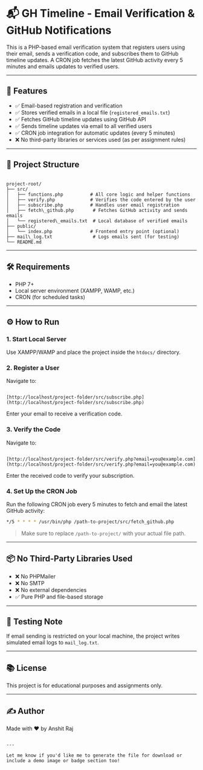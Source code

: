# 📬 GH Timeline - Email Verification & GitHub Notifications

This is a PHP-based email verification system that registers users using their email, sends a verification code, and subscribes them to GitHub timeline updates. A CRON job fetches the latest GitHub activity every 5 minutes and emails updates to verified users.

---

## 🚀 Features

- ✅ Email-based registration and verification
- ✅ Stores verified emails in a local file (`registered_emails.txt`)
- ✅ Fetches GitHub timeline updates using GitHub API
- ✅ Sends timeline updates via email to all verified users
- ✅ CRON job integration for automatic updates (every 5 minutes)
- ❌ No third-party libraries or services used (as per assignment rules)

---

## 📁 Project Structure

```

project-root/
├── src/
│   ├── functions.php          # All core logic and helper functions
│   ├── verify.php             # Verifies the code entered by the user
│   ├── subscribe.php          # Handles user email registration
│   ├── fetch\_github.php       # Fetches GitHub activity and sends emails
│   └── registered\_emails.txt  # Local database of verified emails
├── public/
│   └── index.php              # Frontend entry point (optional)
├── mail\_log.txt               # Logs emails sent (for testing)
└── README.md

```

---

## 🛠️ Requirements

- PHP 7+
- Local server environment (XAMPP, WAMP, etc.)
- CRON (for scheduled tasks)

---

## ⚙️ How to Run

### 1. Start Local Server
Use XAMPP/WAMP and place the project inside the `htdocs/` directory.

### 2. Register a User
Navigate to:
```

[http://localhost/project-folder/src/subscribe.php](http://localhost/project-folder/src/subscribe.php)

```
Enter your email to receive a verification code.

### 3. Verify the Code
Navigate to:
```

[http://localhost/project-folder/src/verify.php?email=you@example.com](http://localhost/project-folder/src/verify.php?email=you@example.com)

````
Enter the received code to verify your subscription.

### 4. Set Up the CRON Job

Run the following CRON job every 5 minutes to fetch and email the latest GitHub activity:

```bash
*/5 * * * * /usr/bin/php /path-to-project/src/fetch_github.php
````

> Make sure to replace `/path-to-project/` with your actual file path.

---

## 📦 No Third-Party Libraries Used

* ❌ No PHPMailer
* ❌ No SMTP
* ❌ No external dependencies
* ✅ Pure PHP and file-based storage

---

## 🧪 Testing Note

If email sending is restricted on your local machine, the project writes simulated email logs to `mail_log.txt`.

---

## 📚 License

This project is for educational purposes and assignments only.

---

## ✍️ Author

Made with ❤️ by Anshit Raj

```

---

Let me know if you'd like me to generate the file for download or include a demo image or badge section too!
```
